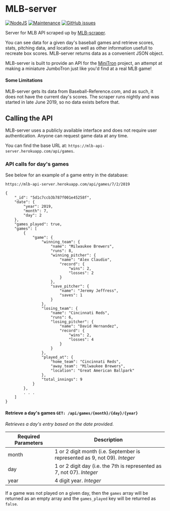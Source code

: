 # MLB-server
[![NodeJS](https://img.shields.io/badge/Node-v10.15.3-green.svg)](https://nodejs.org/en/)
[![Maintenance](https://img.shields.io/badge/Maintained-Yes-green.svg)](https://nodejs.org/en/)
[![GitHub issues](https://img.shields.io/github/issues/pawptart/MLB-server.svg)](https://GitHub.com/pawptart/MLB-server/issues/)

Server for MLB API scraped up by [MLB-scraper](https://github.com/pawptart/MLB-scraper).

You can see data for a given day's baseball games and retrieve scores, stats, pitching data, and location as well as other information usefull to recreate box scores. MLB-server returns data as a convenient JSON object.

MLB-server is built to provide an API for the [MiniTron](https://github.com/pawptart/MiniTron) project, an attempt at making a miniature JumboTron just like you'd find at a real MLB game!

#### Some Limitations
MLB-server gets its data from Baseball-Reference.com, and as such, it does not have the current day's scores. The scraper runs nightly and was started in late June 2019, so no data exists before that. 

## Calling the API

MLB-server uses a publicly available interface and does not require user authentication. Anyone can request game data at any time.

You can find the base URL at: ```https://mlb-api-server.herokuapp.com/api/games```.

### API calls for day's games

See below for an example of a game entry in the database: 

```https://mlb-api-server.herokuapp.com/api/games/7/2/2019```

```
{
    "_id": "5d1c7ccb3b787f001e45258f",
    "date": {
        "year": 2019,
        "month": 7,
        "day": 2
    },
    "games_played": true,
    "games": [
        {
            "game": {
                "winning_team": {
                    "name": "Milwaukee Brewers",
                    "runs": 8,
                    "winning_pitcher": {
                        "name": "Alex Claudio",
                        "record": {
                            "wins": 2,
                            "losses": 2
                        }
                    },
                    "save_pitcher": {
                        "name": "Jeremy Jeffress",
                        "saves": 1
                    }
                },
                "losing_team": {
                    "name": "Cincinnati Reds",
                    "runs": 6,
                    "losing_pitcher": {
                        "name": "David Hernandez",
                        "record": {
                            "wins": 2,
                            "losses": 4
                        }
                    }
                },
                "played_at": {
                    "home_team": "Cincinnati Reds",
                    "away_team": "Milwaukee Brewers",
                    "location": "Great American Ballpark"
                },
                "total_innings": 9
            }
        },
        . . .
    ]
}
```

#### Retrieve a day's games ```GET: /api/games/{month}/{day}/{year}``` 

*Retrieves a day's entry based on the date provided.* 

**Required Parameters** | **Description**
---|---
month | 1 or 2 digit month (i.e. September is represented as 9, not 09). *Integer*
day | 1 or 2 digit day (i.e. the 7th is represented as 7, not 07). *Integer*
year | 4 digit year. *Integer*

If a game was not played on a given day, then the `games` array will be returned as an empty array and the `games_played` key will be returned as `false`.

